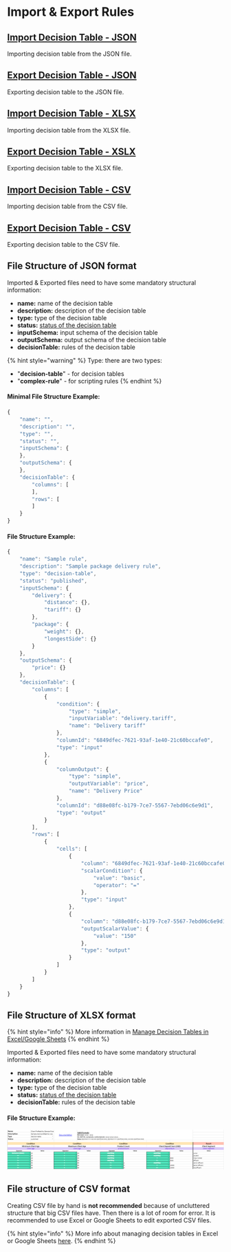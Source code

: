 # Import & Export Rules

## [Import Decision Table - JSON](import-decision-table.md)

Importing decision table from the JSON file.

## [Export Decision Table - JSON](export-decision-table.md)

Exporting decision table to the JSON file.

## [Import Decision Table - XLSX](import-decision-table-xlsx.md)

Importing decision table from the XLSX file.

## [Export Decision Table - XSLX](export-decision-table-xlsx.md)

Exporting decision table to the XLSX file.

## [Import Decision Table - CSV](import-decision-table-from-csv.md)

Importing decision table from the CSV file.

## [Export Decision Table - CSV](./#export-decision-table-csv)

Exporting decision table to the CSV file.

## File Structure of JSON format

Imported & Exported files need to have some mandatory structural information:

* **name:** name of the decision table
* **description:** description of the decision table
* **type:** type of the decision table
* **status:** [status of the decision table](broken-reference/)
* **inputSchema:** input schema of the decision table
* **outputSchema:** output schema of the decision table
* **decisionTable:** rules of the decision table

{% hint style="warning" %}
Type: there are two types:

* "**decision-table**" - for decision tables
* "**complex-rule**" - for scripting rules
{% endhint %}

#### Minimal File Structure Example:

```javascript
{
    "name": "",
    "description": "",
    "type": "",
    "status": "",
    "inputSchema": {
    },
    "outputSchema": {
    },
    "decisionTable": {
        "columns": [
        ],
        "rows": [
        ]
    }
}
```

#### File Structure Example:

```javascript
{
    "name": "Sample rule",
    "description": "Sample package delivery rule",
    "type": "decision-table",
    "status": "published",
    "inputSchema": {
        "delivery": {
            "distance": {},
            "tariff": {}
        },
        "package": {
            "weight": {},
            "longestSide": {}
        }
    },
    "outputSchema": {
        "price": {}
    },
    "decisionTable": {
        "columns": [
            {
                "condition": {
                    "type": "simple",
                    "inputVariable": "delivery.tariff",
                    "name": "Delivery tariff"
                },
                "columnId": "6849dfec-7621-93af-1e40-21c60bccafe0",
                "type": "input"
            },
            {
                "columnOutput": {
                    "type": "simple",
                    "outputVariable": "price",
                    "name": "Delivery Price"
                },
                "columnId": "d88e08fc-b179-7ce7-5567-7ebd06c6e9d1",
                "type": "output"
            }
        ],
        "rows": [
            {
                "cells": [
                    {
                        "column": "6849dfec-7621-93af-1e40-21c60bccafe0",
                        "scalarCondition": {
                            "value": "basic",
                            "operator": "="
                        },
                        "type": "input"
                    },
                    {
                        "column": "d88e08fc-b179-7ce7-5567-7ebd06c6e9d1",
                        "outputScalarValue": {
                            "value": "150"
                        },
                        "type": "output"
                    }
                ]
            }
        ]
    }
}
```

## File Structure of XLSX format

{% hint style="info" %}
More information in [Manage Decision Tables in Excel/Google Sheets](../manage-tables-excel-gsheets.md)
{% endhint %}

Imported & Exported files need to have some mandatory structural information:

* **name:** name of the decision table
* **description:** description of the decision table
* **type:** type of the decision table
* **status:** [status of the decision table](broken-reference/)
* **decisionTable:** rules of the decision table

#### File Structure Example:

![](<../../.gitbook/assets/image (104).png>)

## File structure of CSV format

Creating CSV file by hand is **not recommended** because of uncluttered structure that big CSV files have. Then there is a lot of room for error. It is recommended to use Excel or Google Sheets to edit exported CSV files.

{% hint style="info" %}
More info about managing decision tables in Excel or Google Sheets [here](../manage-tables-excel-gsheets.md).
{% endhint %}
